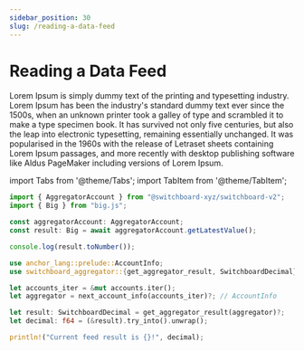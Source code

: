 ```yaml
---
sidebar_position: 30
slug: /reading-a-data-feed
---
```


# Reading a Data Feed

Lorem Ipsum is simply dummy text of the printing and typesetting industry. Lorem Ipsum has been the industry's standard dummy text ever since the 1500s, when an unknown printer took a galley of type and scrambled it to make a type specimen book. It has survived not only five centuries, but also the leap into electronic typesetting, remaining essentially unchanged. It was popularised in the 1960s with the release of Letraset sheets containing Lorem Ipsum passages, and more recently with desktop publishing software like Aldus PageMaker including versions of Lorem Ipsum.

import Tabs from '@theme/Tabs';
import TabItem from '@theme/TabItem';

<Tabs>
<TabItem value="ts" label="Typescript" default>

```ts
import { AggregatorAccount } from "@switchboard-xyz/switchboard-v2";
import { Big } from "big.js";

const aggregatorAccount: AggregatorAccount;
const result: Big = await aggregatorAccount.getLatestValue();

console.log(result.toNumber());
```

</TabItem>
<TabItem value="rust" label="Rust">

```rust
use anchor_lang::prelude::AccountInfo;
use switchboard_aggregator::{get_aggregator_result, SwitchboardDecimal};

let accounts_iter = &mut accounts.iter();
let aggregator = next_account_info(accounts_iter)?; // AccountInfo

let result: SwitchboardDecimal = get_aggregator_result(aggregator)?;
let decimal: f64 = (&result).try_into().unwrap();

println!("Current feed result is {}!", decimal);
```

</TabItem>

</Tabs>
